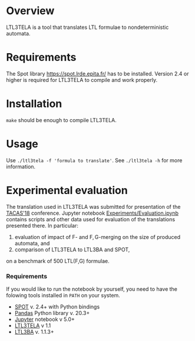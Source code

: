 Overview
========

LTL3TELA is a tool that translates LTL formulae to nondeterministic automata.

Requirements
============

The Spot library <https://spot.lrde.epita.fr/> has to be installed. Version
2.4 or higher is required for LTL3TELA to compile and work properly.

Installation
============
`make` should be enough to compile LTL3TELA.

Usage
=====
Use `./ltl3tela -f 'formula to translate'`.
See `./ltl3tela -h` for more information.

Experimental evaluation
=======================

The translation used in LTL3TELA was submitted for presentation of the
[TACAS'18](http://www.etaps.org/index.php/2018/tacas) conference. 
Jupyter notebook [Experiments/Evaluation.ipynb](Experiments/Evaluation.ipynb)
contains scripts and other data used for evaluation of the translations
presented there. In particular:
1. evaluation of impact of $\mathsf{F}$- and $\mathsf{F,G}$-merging on the size
  of produced automata, and
2. comparison of LTL3TELA to LTL3BA and SPOT,

on a benchmark of 500 LTL($\mathsf{F}$,$\mathsf{G}$) formulae.

### Requirements

If you would like to run the notebook by yourself, you need to have the 
folowing tools installed in `PATH` on your system.

* [SPOT](https://spot.lrde.epita.fr/) v. 2.4+ with Python bindings
* [Pandas](http://pandas.pydata.org/) Python library v. 20.3+
* [Jupyter](http://jupyter.org/) notebook v 5.0+
* [LTL3TELA](https://github.com/jurajmajor/ltl3tela) v 1.1
* [LTL3BA](https://sourceforge.net/projects/ltl3ba/) v. 1.1.3+